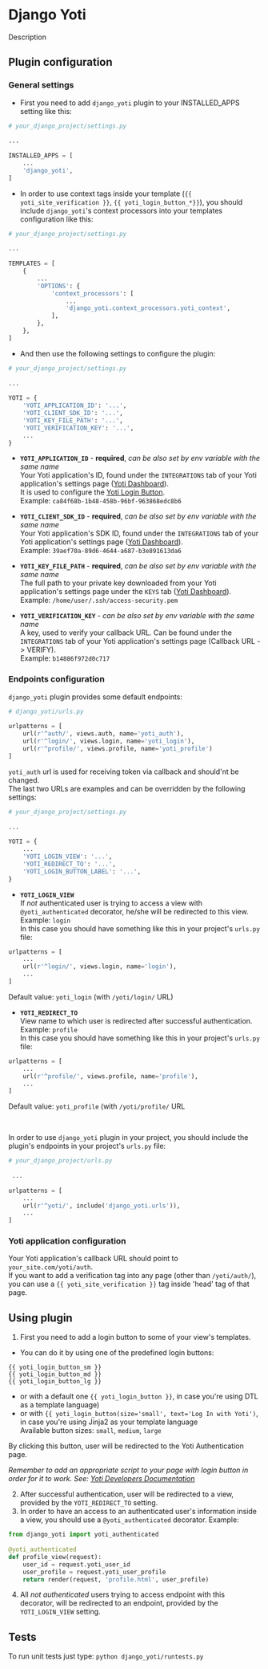 # Django Yoti #

Description

## Plugin configuration ##
### General settings ###

* First you need to add `django_yoti` plugin to your INSTALLED_APPS setting like this:
```python
# your_django_project/settings.py
 
...
 
INSTALLED_APPS = [
    ...
    'django_yoti',
]
```

* In order to use context tags inside your template (`{{ yoti_site_verification }}`, `{{ yoti_login_button_*}}`), 
you should include `django_yoti`'s context processors into your templates configuration like this:
```python
# your_django_project/settings.py
 
...
 
TEMPLATES = [
    {
        ...
        'OPTIONS': {
            'context_processors': [
                ...
                'django_yoti.context_processors.yoti_context',
            ],
        },
    },
]
```

* And then use the following settings to configure the plugin:


```python
# your_django_project/settings.py
 
...
 
YOTI = {
    'YOTI_APPLICATION_ID': '...',
    'YOTI_CLIENT_SDK_ID': '...',
    'YOTI_KEY_FILE_PATH': '...',
    'YOTI_VERIFICATION_KEY': '...',
    ...
}
```
* **`YOTI_APPLICATION_ID`** - **required**, *can be also set by env variable with the same name*<br>
Your Yoti application's ID, found under the `INTEGRATIONS` tab of your 
Yoti application's settings page ([Yoti Dashboard](https://www.yoti.com/dashboard/)).<br>
It is used to configure the [Yoti Login Button](https://www.yoti.com/developers/#login-button-setup).<br>
Example: `ca84f68b-1b48-458b-96bf-963868edc8b6`

* **`YOTI_CLIENT_SDK_ID`** - **required**, *can be also set by env variable with the same name*<br>
Your Yoti application's SDK ID, found under the `INTEGRATIONS` tab of your 
Yoti application's settings page ([Yoti Dashboard](https://www.yoti.com/dashboard/)).<br>
Example: `39aef70a-89d6-4644-a687-b3e891613da6`

* **`YOTI_KEY_FILE_PATH`** - **required**, *can be also set by env variable with the same name*<br>
The full path to your private key downloaded from your Yoti application's 
settings page under the `KEYS` tab ([Yoti Dashboard](https://www.yoti.com/dashboard/)).<br>
Example: `/home/user/.ssh/access-security.pem`

* **`YOTI_VERIFICATION_KEY`** - *can be also set by env variable with the same name*<br>
A key, used to verify your callback URL. Can be found under the 
`INTEGRATIONS` tab of your Yoti application's settings page (Callback URL -> VERIFY).<br>
Example: `b14886f972d0c717`


### Endpoints configuration ###

`django_yoti` plugin provides some default endpoints:
```python
# django_yoti/urls.py
 
urlpatterns = [
    url(r'^auth/', views.auth, name='yoti_auth'),
    url(r'^login/', views.login, name='yoti_login'),
    url(r'^profile/', views.profile, name='yoti_profile')
]
```
`yoti_auth` url is used for receiving token via callback and should'nt be changed.<br>
The last two URLs are examples and can be overridden by the following settings:

```python
# your_django_project/settings.py
 
...
 
YOTI = {
    ...
    'YOTI_LOGIN_VIEW': '...',
    'YOTI_REDIRECT_TO': '...',
    'YOTI_LOGIN_BUTTON_LABEL': '...',
}
```
* **`YOTI_LOGIN_VIEW`**<br>
If *not* authenticated user is trying to access a view with 
`@yoti_authenticated` decorator, he/she will be redirected to this view.
Example: `login`<br>
In this case you should have something like this in your project's `urls.py` file:
```python
urlpatterns = [
    ...
    url(r'^login/', views.login, name='login'),
    ...
]
```
Default value: `yoti_login` (with `/yoti/login/` URL)

* **`YOTI_REDIRECT_TO`**<br>
View name to which user is redirected after successful authentication.<br>
Example: `profile`<br>
In this case you should have something like this in your project's `urls.py` file:
```python
urlpatterns = [
    ...
    url(r'^profile/', views.profile, name='profile'),
    ...
]
```
Default value: `yoti_profile`  (with `/yoti/profile/` URL

<br>

In order to use `django_yoti` plugin in your project, you should include 
the plugin's endpoints in your project's `urls.py` file:
```python
# your_django_project/urls.py
 
 ...
 
urlpatterns = [
    ...
    url(r'^yoti/', include('django_yoti.urls')),
    ...
]
```

### Yoti application configuration ###

Your Yoti application's callback URL should point to `your_site.com/yoti/auth`.<br>
If you want to add a verification tag into any page (other than `/yoti/auth/`), 
you can use a `{{ yoti_site_verification }}` tag inside 'head' tag of that page.

## Using plugin ##

1. First you need to add a login button to some of your view's templates.
- You can do it by using one of the predefined login buttons:
```
{{ yoti_login_button_sm }}
{{ yoti_login_button_md }}
{{ yoti_login_button_lg }}
```
- or with a default one `{{ yoti_login_button }}`, in case you're using DTL 
as a template language)
- or with `{{ yoti_login_button(size='small', text='Log In with Yoti')`, in 
case you're using Jinja2 as your template language<br>
Available button sizes: `small`, `medium`, `large`

By clicking this button, user will be redirected to the Yoti Authentication page.

*Remember to add an appropriate script to your page with login 
button in order for it to work. See: [Yoti Developers Documentation](https://www.yoti.com/developers/#login-button-setup)*

2. After successful authentication, user will be redirected to a view,
provided by the `YOTI_REDIRECT_TO` setting.
3. In order to have an access to an authenticated user's information inside a view,
you should use a `@yoti_authenticated` decorator.
Example:
```python
from django_yoti import yoti_authenticated
 
@yoti_authenticated
def profile_view(request):
    user_id = request.yoti_user_id
    user_profile = request.yoti_user_profile
    return render(request, 'profile.html', user_profile)
```

4. All *not authenticated* users trying to access endpoint with this decorator, 
will be redirected to an endpoint, provided by the `YOTI_LOGIN_VIEW` setting.

## Tests ##

To run unit tests just type: `python django_yoti/runtests.py`
